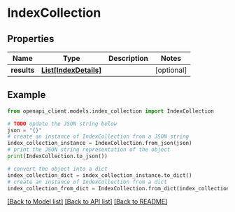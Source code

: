 # IndexCollection


## Properties

Name | Type | Description | Notes
------------ | ------------- | ------------- | -------------
**results** | [**List[IndexDetails]**](IndexDetails.md) |  | [optional] 

## Example

```python
from openapi_client.models.index_collection import IndexCollection

# TODO update the JSON string below
json = "{}"
# create an instance of IndexCollection from a JSON string
index_collection_instance = IndexCollection.from_json(json)
# print the JSON string representation of the object
print(IndexCollection.to_json())

# convert the object into a dict
index_collection_dict = index_collection_instance.to_dict()
# create an instance of IndexCollection from a dict
index_collection_from_dict = IndexCollection.from_dict(index_collection_dict)
```
[[Back to Model list]](../README.md#documentation-for-models) [[Back to API list]](../README.md#documentation-for-api-endpoints) [[Back to README]](../README.md)


